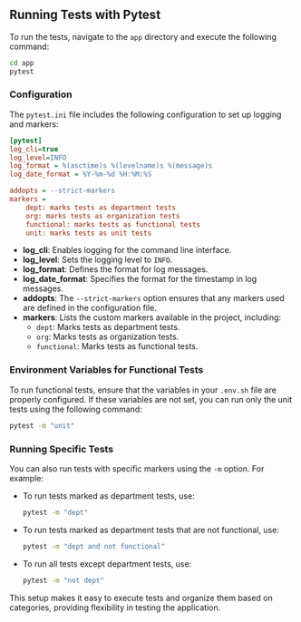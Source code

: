 ## Running Tests with Pytest

To run the tests, navigate to the `app` directory and execute the following command:

```bash
cd app
pytest
```

### Configuration

The `pytest.ini` file includes the following configuration to set up logging and markers:

```ini
[pytest]
log_cli=true
log_level=INFO
log_format = %(asctime)s %(levelname)s %(message)s
log_date_format = %Y-%m-%d %H:%M:%S

addopts = --strict-markers  
markers =
    dept: marks tests as department tests
    org: marks tests as organization tests
    functional: marks tests as functional tests
    unit: marks tests as unit tests
```

- **log_cli**: Enables logging for the command line interface.
- **log_level**: Sets the logging level to `INFO`.
- **log_format**: Defines the format for log messages.
- **log_date_format**: Specifies the format for the timestamp in log messages.
- **addopts**: The `--strict-markers` option ensures that any markers used are defined in the configuration file.
- **markers**: Lists the custom markers available in the project, including:
  - `dept`: Marks tests as department tests.
  - `org`: Marks tests as organization tests.
  - `functional`: Marks tests as functional tests.

### Environment Variables for Functional Tests

To run functional tests, ensure that the variables in your `.env.sh` file are properly configured. If these variables are not set, you can run only the unit tests using the following command:

```bash
pytest -m "unit"
```

### Running Specific Tests

You can also run tests with specific markers using the `-m` option. For example:

- To run tests marked as department tests, use:

  ```bash
  pytest -m "dept"
  ```

- To run tests marked as department tests that are not functional, use:

  ```bash
  pytest -m "dept and not functional"
  ```

- To run all tests except department tests, use:

  ```bash
  pytest -m "not dept"
  ```

This setup makes it easy to execute tests and organize them based on categories, providing flexibility in testing the application.